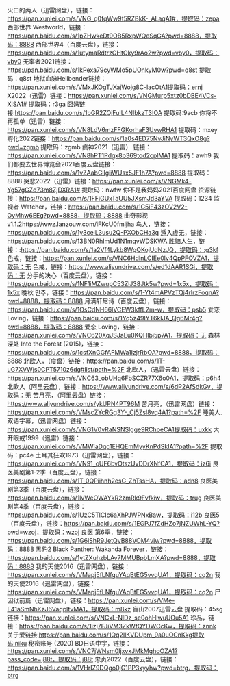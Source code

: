 火口的两人（迅雷网盘），链接：https://pan.xunlei.com/s/VNG_q0fqWw9t5RZBkK-_ALaqA1#，提取码：zepa
西部世界 Westworld，链接：https://pan.baidu.com/s/1pZHwkeDt9OB5RxpWQeSqGA?pwd=8888，提取码：8888
西部世界4（百度云盘），链接：https://pan.baidu.com/s/1utymaRdtrzGHtOky9rAo2w?pwd=vby0，提取码：vby0
无辜者2021链接：https://pan.baidu.com/s/1kPexa79cyWMo5pUOnkyM0w?pwd=q8st 提取码：q8st
地狱血脉Hellbender链接：https://pan.xunlei.com/s/VMxJKOgTJXajWojg8C-lacOtA1提取码：ernj
X2022（迅雷）链接：https://pan.xunlei.com/s/VNGMurp5xtz0bDBE4VCs-XISA1# 提取码：r3ga
囧妈链接:https://pan.baidu.com/s/1bGR2ZQjFuIL4NIbkzT3IOA 提取码:9acb
你将不再孤单（迅雷）链接：https://pan.xunlei.com/s/VN8LdV6mzFFGKorhaF3UvwRHA1 提取码：mxey
孵化2022链接：https://pan.baidu.com/s/1a0s4ED75NvJiNyWT3QxO8g?pwd=zgmb 提取码：zgmb
疯神2021（迅雷） 链接：https://pan.xunlei.com/s/VN8hPT1Pdgx8b369tod2cplMA1 提取码：awh9
我们都要去世界博览会2021百度云盘链接：https://pan.baidu.com/s/1vZAabGllgiiWUsx5JF1h7A?pwd=8888 提取码：8888
哭悲2022（迅雷）链接：https://pan.xunlei.com/s/VNGMk4-Yg57gGZd73m8ZjDXRA1# 提取码：nwfw
你不是我妈妈2021百度网盘 资源链接：https://pan.baidu.com/s/1FFiGUxTaUU5JXsmJd3aYVA    提取码：1234
监视者 Watcher，链接：https://pan.baidu.com/s/1G5iF43zOV2V2-OyMhw6EEg?pwd=8888，提取码：8888
曲奇影视v1.1.2https://wwz.lanzouw.com/iFKcU0fmljha
鸟人，链接：https://pan.baidu.com/s/1y3celL3usu2Q-PXObCHa3g
遁入虚无，链接：https://pan.baidu.com/s/13BN0RhImUd1N1mqvWDSKWA
胜赔人生，链接：:https://pan.baidu.com/s/1a2Vf4Lykb8WgQKojUdNzJQ，提取码：:g3kf
色戒，链接：https://pan.xunlei.com/s/VNC6HdInLCIEe0lv4QpPFOVZA1，提取码：无
色戒，链接：https://www.aliyundrive.com/s/ed1dAAR1SGi，提取码：无
分手的决心（百度云盘），链接：https://pan.baidu.com/s/1NF1iMZwupC53ZlJ38Jtk5w?pwd=1x5x，提取码：1x5x
晚秋 만추，链接：https://pan.baidu.com/s/1-Yt4mAPVzTQj4rIrzFoqnA?pwd=8888，提取码：8888
月满轩尼诗（百度云盘），链接：https://pan.baidu.com/s/1OsCdNH66lVCEW3kffL2m-w，提取码：psb5
爱恋 Loving，链接：https://pan.baidu.com/s/1Yq5z49lYT6kIJA_Qg6Mr4g?pwd=8888，提取码：8888
爱恋 Loving，链接：https://pan.xunlei.com/s/VNC620XqJSJaEu0KQHlbj5p7A1，提取码：无
森林深处 Into the Forest (2015)，链接：https://pan.baidu.com/s/1csfXnGGfAFMWa1IzjrRbOA?pwd=8888，提取码：8888
北欧人，（度盘）链接：https://pan.baidu.com/s/1T-uG7XVWjs0CPT5710z6dg#list/path=%2F
北欧人，（迅雷云盘）链接：https://pan.xunlei.com/s/VNC63_obUHq6FbSCZR77X6o0A1，提取码：p6h4
北欧人（阿里云盘），链接：https://www.aliyundrive.com/s/6dP2AfSdkGv，提取码：无
苦月亮，（阿里云盘）链接：https://www.aliyundrive.com/s/ykUPN4PT96M
苦月亮，（迅雷网盘）链接：https://pan.xunlei.com/s/VMscZYcRGg3Y-_Cj5Zsl8vq4A1?path=%2F
睡美人.双语字幕，（迅雷网盘）链接：https://pan.xunlei.com/s/VNG1V0vRaNSNSlgge9RChoeCA1提取码：uxkk
大开眼戒1999（迅雷）链接：https://pan.xunlei.com/s/VMWiaDqc1EHQEmMyyKnPdSkIA1?path=%2F 提取码：pc4e
土耳其狂欢1973（迅雷网盘），链接：https://pan.xunlei.com/s/VN91_oUF6bvOtszUvDDrXNfCA1，提取码：iz6i
良医美剧第1-2季（百度云盘），链接：https://pan.baidu.com/s/1T_0QPiihnh2esG_ZhTssHA，提取码：adn8
良医美剧第3季（百度云盘），链接：https://pan.baidu.com/s/1lvWeOWAYkR2zmRk9Fvfkiw，提取码：trug
良医美剧第4季（百度云盘），链接：https://pan.baidu.com/s/1UzC5TlCIc6aXhPJWPNxBaw，提取码：i12b
良医5（百度云盘），链接：https://pan.baidu.com/s/1EGPJ7fZdHZo7jNZUWhL-YQ?pwd=wzoj，提取码：wzoj
良医 第6季，链接：https://pan.baidu.com/s/1G6iShR9JetQyB88VOM4vjw?pwd=8888，提取码：8888
黑豹2 Black Panther: Wakanda Forever，链接：https://pan.baidu.com/s/1ytZXuhzbLAv7MMUBpbLmXA?pwd=8888，提取码：8888
我的天使2016（迅雷网盘），链接：https://pan.xunlei.com/s/VMapj5fLNfguYAqBtEG5vvqUA1，提取码：cq2n
我的天使2016（迅雷网盘），链接：https://pan.xunlei.com/s/VMapj5fLNfguYAqBtEG5vvqUA1，提取码：cq2n
尸囚狱前篇（迅雷网盘），链接：https://pan.xunlei.com/s/VMe-E41aSmNhKzJ6VaqpltvMA1，提取码：m8kz
盲山2007迅雷云盘 提取码：45sg链接：https://pan.xunlei.com/s/VNCxL-NlDz_se0ohHlwuUOu5A1
珍品，链接：https://pan.baidu.com/s/1izj7FJiVM3ZkWfQYDWCcKw，提取码：znnk
关于爱链接:https://pan.baidu.com/s/1Qq2IlKVDUpm_9a0uOCnKkg提取码:niku
秘密账号 (2020) BD日语中字，链接：https://pan.xunlei.com/s/VNC7jWNsm0IjxvxJMkMghoOZA1?pass_code=j88t，提取码：j88t
忠贞2022（百度云盘），链接：https://pan.baidu.com/s/1VHrIZ9DQgo0jG1PP3xyyhw?pwd=btrg，提取码：btrg

